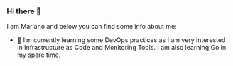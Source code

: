 ### Hi there 👋

I am Mariano and below you can find some info about me:

- 🌱 I’m currently learning some DevOps practices as I am very interested in Infrastructure as Code and Monitoring Tools. I am also learning Go in my spare time.
